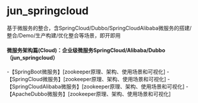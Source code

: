 # jun_springcloud
基于微服务的整合，含SpringCloud/Dubbo/SpringCloudAlibaba微服务的搭建/整合/Demo/生产构建/优化整合等场景，即开即用


#### 微服务架构篇(Cloud)：企业级微服务SpringCloud/Alibaba/Dubbo（jun_springcloud）
-【SpringBoot微服务】[zookeeper原理、架构、使用场景和可视化]
-【SpringCloud微服务】[zookeeper原理、架构、使用场景和可视化]
-【SpringCloudAlibaba微服务】[zookeeper原理、架构、使用场景和可视化]
-【ApacheDubbo微服务】[zookeeper原理、架构、使用场景和可视化]

